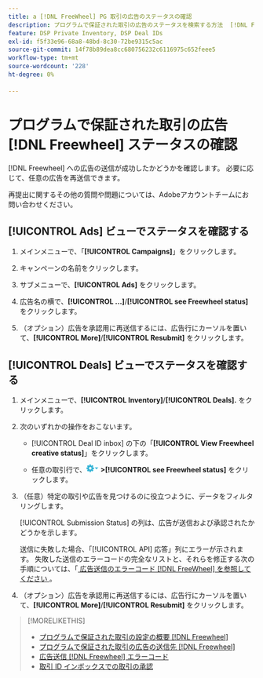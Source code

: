 ```yaml
---
title: a [!DNL FreeWheel] PG 取引の広告のステータスの確認
description: プログラムで保証された取引の広告のステータスを検索する方法  [!DNL Freewheel]  説明します。
feature: DSP Private Inventory, DSP Deal IDs
exl-id: f5f33e96-68a8-48bd-8c30-72be9315c5ac
source-git-commit: 14f78b89dea8cc680756232c6116975c652feee5
workflow-type: tm+mt
source-wordcount: '228'
ht-degree: 0%

---
```


# プログラムで保証された取引の広告 [!DNL Freewheel] ステータスの確認

[!DNL Freewheel] への広告の送信が成功したかどうかを確認します。 必要に応じて、任意の広告を再送信できます。

再提出に関するその他の質問や問題については、Adobeアカウントチームにお問い合わせください。

## [!UICONTROL Ads] ビューでステータスを確認する

1. メインメニューで、「**[!UICONTROL Campaigns]**」をクリックします。

1. キャンペーンの名前をクリックします。

1. サブメニューで、**[!UICONTROL Ads]** をクリックします。

1. 広告名の横で、**[!UICONTROL ...]**/**[!UICONTROL see Freewheel status]** をクリックします。

1. （オプション）広告を承認用に再送信するには、広告行にカーソルを置いて、**[!UICONTROL More]**/**[!UICONTROL Resubmit]** をクリックします。

## [!UICONTROL Deals] ビューでステータスを確認する

1. メインメニューで、**[!UICONTROL Inventory]**/**[!UICONTROL Deals].** をクリックします。

1. 次のいずれかの操作をおこないます。

   * [!UICONTROL Deal ID inbox] の下の「**[!UICONTROL View Freewheel creative status]**」をクリックします。

   * 任意の取引行で、![ オプションメニュー ](/help/dsp/assets/options-menu.png) **>[!UICONTROL see Freewheel status]** をクリックします。

1. （任意）特定の取引や広告を見つけるのに役立つように、データをフィルタリングします。

   [!UICONTROL Submission Status] の列は、広告が送信および承認されたかどうかを示します。

   送信に失敗した場合、「[!UICONTROL API] 応答」列にエラーが示されます。 失敗した送信のエラーコードの完全なリストと、それらを修正する次の手順については、「[ 広告送信のエラーコード  [!DNL FreeWheel]  を参照してください ](freewheel-error-codes.md)。

1. （オプション）広告を承認用に再送信するには、広告行にカーソルを置いて、**[!UICONTROL More]**/**[!UICONTROL Resubmit]** をクリックします。

>[!MORELIKETHIS]
>
>* [ プログラムで保証された取引の設定の概要  [!DNL Freewheel]](freewheel-overview.md)
>* [ プログラムで保証された取引の広告の送信先  [!DNL Freewheel]](freewheel-submit.md)
>* [ 広告送信  [!DNL Freewheel]  エラーコード ](freewheel-error-codes.md)
>* [ 取引 ID インボックスでの取引の承認 ](deal-id-inbox-accept.md)
